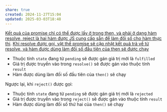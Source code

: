 ```yaml
---
share: true
created: 2024-11-27T15:04
updated: 2025-03-03T18:48
---
```

[Kết quả của promise chỉ có thể được lấy ở trong then, và phải ở dạng hàm](./K%E1%BA%BFt%20qu%E1%BA%A3%20c%E1%BB%A7a%20promise%20ch%E1%BB%89%20c%C3%B3%20th%E1%BB%83%20%C4%91%C6%B0%E1%BB%A3c%20l%E1%BA%A5y%20%E1%BB%9F%20trong%20then,%20v%C3%A0%20ph%E1%BA%A3i%20%E1%BB%9F%20d%E1%BA%A1ng%20h%C3%A0m.md)
[resolve, reject là hai hàm được JS cung cấp sẵn để làm đối số cho hàm thực thi](../L%E1%BB%9Bp%20Promise,%20resolve,%20reject/resolve,%20reject%20l%C3%A0%20hai%20h%C3%A0m%20%C4%91%C6%B0%E1%BB%A3c%20JS%20cung%20c%E1%BA%A5p%20s%E1%BA%B5n%20%C4%91%E1%BB%83%20l%C3%A0m%20%C4%91%E1%BB%91i%20s%E1%BB%91%20cho%20h%C3%A0m%20th%E1%BB%B1c%20thi.md).
[Khi resolve được gọi, vật thể promise sẽ cập nhật kết quả trả về từ resolve, và hàm được dùng làm đối số đầu tiên của then sẽ được chạy](../L%E1%BB%9Bp%20Promise,%20resolve,%20reject/Khi%20resolve%20%C4%91%C6%B0%E1%BB%A3c%20g%E1%BB%8Di,%20v%E1%BA%ADt%20th%E1%BB%83%20promise%20s%E1%BA%BD%20c%E1%BA%ADp%20nh%E1%BA%ADt%20k%E1%BA%BFt%20qu%E1%BA%A3%20tr%E1%BA%A3%20v%E1%BB%81%20t%E1%BB%AB%20resolve,%20v%C3%A0%20h%C3%A0m%20%C4%91%C6%B0%E1%BB%A3c%20d%C3%B9ng%20l%C3%A0m%20%C4%91%E1%BB%91i%20s%E1%BB%91%20%C4%91%E1%BA%A7u%20ti%C3%AAn%20c%E1%BB%A7a%20then%20s%E1%BA%BD%20%C4%91%C6%B0%E1%BB%A3c%20ch%E1%BA%A1y.md)

- Thuộc tính `state` đang từ `pending` sẽ được gán giá trị mới là `fulfilled`
- Giá trị được truyền vào trong `resolve()` sẽ được gán vào thuộc tính `result` 
- Hàm được dùng làm đối số đầu tiên của `then()` sẽ chạy

Ngược lại, khi `reject()` được gọi:
- Thuộc tính `state` đang từ `pending` sẽ được gán giá trị mới là `rejected`
- Giá trị được truyền vào trong `reject()` sẽ được gán vào thuộc tính `result`  
- Hàm được dùng làm đối số thứ hai của `then()` sẽ chạy
